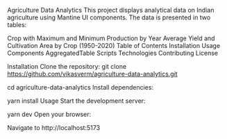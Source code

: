 Agriculture Data Analytics
This project displays analytical data on Indian agriculture using Mantine UI components. The data is presented in two tables:

Crop with Maximum and Minimum Production by Year
Average Yield and Cultivation Area by Crop (1950-2020)
Table of Contents
Installation
Usage
Components
AggregatedTable
Scripts
Technologies
Contributing
License



Installation
Clone the repository:
git clone https://github.com/vikasverm/agriculture-data-analytics.git

cd agriculture-data-analytics
Install dependencies:


yarn install
Usage
Start the development server:


yarn dev
Open your browser:

Navigate to http://localhost:5173